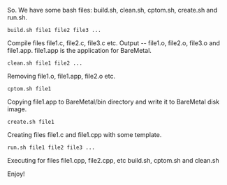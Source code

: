 So.
We have some bash files: build.sh, clean.sh, cptom.sh, create.sh and run.sh.

	build.sh file1 file2 file3 ...
Compile files file1.c, file2.c, file3.c etc. Output -- file1.o, file2.o, file3.o and file1.app. file1.app is the application for BareMetal.

	clean.sh file1 file2 ...
Removing file1.o, file1.app, file2.o etc.

	cptom.sh file1
Copying file1.app to BareMetal/bin directory and write it to BareMetal disk image.

	create.sh file1
Creating files file1.c and file1.cpp with some template.

	run.sh file1 file2 file3 ...
Executing for files file1.cpp, file2.cpp, etc build.sh, cptom.sh and clean.sh

Enjoy!
